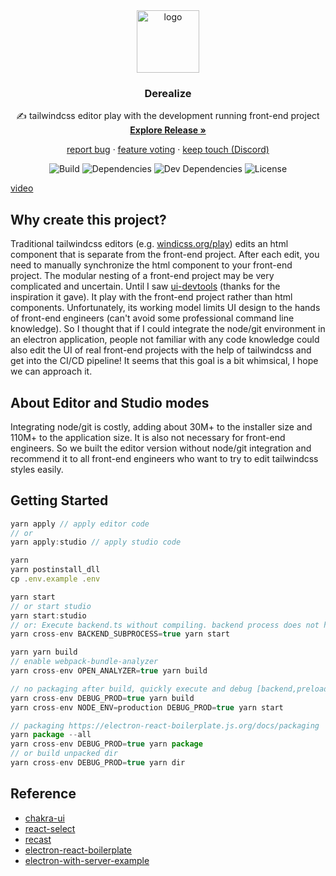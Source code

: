 <div align='center'>

<img src="https://derealize.com/img/icon.png" alt="logo" width="100" />

### Derealize

&#x270D; tailwindcss editor play with the development running front-end project  
 [**Explore Release »**](https://derealize.com)

[report bug](https://github.com/Derealize/derealize/issues) ·
[feature voting](https://derealize-fider.herokuapp.com/) ·
[keep touch (Discord)](https://discord.gg/2sqy5QeZXK)

<!-- ![Test](https://github.com/Derealize/derealize/workflows/Test/badge.svg?branch=main) -->

![Build](https://github.com/Derealize/derealize/workflows/Build/badge.svg?branch=main)
![Dependencies](https://img.shields.io/david/Derealize/derealize)
![Dev Dependencies](https://img.shields.io/david/dev/Derealize/derealize)
![License](https://img.shields.io/github/license/Derealize/derealize)

</div>

[video](https://user-images.githubusercontent.com/199482/127977377-8a21e3b8-dec7-4382-b67e-4f483b92a9a3.mp4)

## Why create this project?

Traditional tailwindcss editors (e.g. [windicss.org/play](https://windicss.org/play.html)) edits an html component that is separate from the front-end project. After each edit, you need to manually synchronize the html component to your front-end project. The modular nesting of a front-end project may be very complicated and uncertain. Until I saw [ui-devtools](https://www.ui-devtools.com) (thanks for the inspiration it gave). It play with the front-end project rather than html components. Unfortunately, its working model limits UI design to the hands of front-end engineers (can't avoid some professional command line knowledge). So I thought that if I could integrate the node/git environment in an electron application, people not familiar with any code knowledge could also edit the UI of real front-end projects with the help of tailwindcss and get into the CI/CD pipeline! It seems that this goal is a bit whimsical, I hope we can approach it.

## About Editor and Studio modes

Integrating node/git is costly, adding about 30M+ to the installer size and 110M+ to the application size. It is also not necessary for front-end engineers. So we built the editor version without node/git integration and recommend it to all front-end engineers who want to try to edit tailwindcss styles easily.

## Getting Started

```js
yarn apply // apply editor code
// or
yarn apply:studio // apply studio code

yarn
yarn postinstall_dll
cp .env.example .env

yarn start
// or start studio
yarn start:studio
// or: Execute backend.ts without compiling. backend process does not have hotload, devtools:
yarn cross-env BACKEND_SUBPROCESS=true yarn start

yarn yarn build
// enable webpack-bundle-analyzer
yarn cross-env OPEN_ANALYZER=true yarn build

// no packaging after build, quickly execute and debug [backend,preload,renderer].prod.js:
yarn cross-env DEBUG_PROD=true yarn build
yarn cross-env NODE_ENV=production DEBUG_PROD=true yarn start

// packaging https://electron-react-boilerplate.js.org/docs/packaging
yarn package --all
yarn cross-env DEBUG_PROD=true yarn package
// or build unpacked dir
yarn cross-env DEBUG_PROD=true yarn dir
```

## Reference

- [chakra-ui](https://chakra-ui.com/)
- [react-select](https://react-select.com/)
- [recast](https://github.com/benjamn/recast)
- [electron-react-boilerplate](https://github.com/electron-react-boilerplate/electron-react-boilerplate)
- [electron-with-server-example](https://github.com/jlongster/electron-with-server-example)
